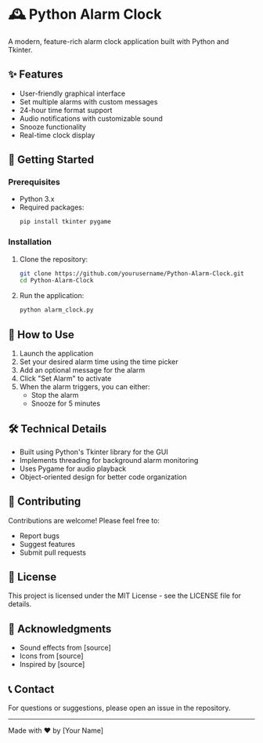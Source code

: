 # 🕰️ Python Alarm Clock

A modern, feature-rich alarm clock application built with Python and Tkinter.

## ✨ Features

- User-friendly graphical interface
- Set multiple alarms with custom messages
- 24-hour time format support
- Audio notifications with customizable sound
- Snooze functionality
- Real-time clock display

## 🚀 Getting Started

### Prerequisites

- Python 3.x
- Required packages:
  ```bash
  pip install tkinter pygame
  ```

### Installation

1. Clone the repository:
   ```bash
   git clone https://github.com/yourusername/Python-Alarm-Clock.git
   cd Python-Alarm-Clock
   ```

2. Run the application:
   ```bash
   python alarm_clock.py
   ```

## 🎯 How to Use

1. Launch the application
2. Set your desired alarm time using the time picker
3. Add an optional message for the alarm
4. Click "Set Alarm" to activate
5. When the alarm triggers, you can either:
   - Stop the alarm
   - Snooze for 5 minutes

## 🛠️ Technical Details

- Built using Python's Tkinter library for the GUI
- Implements threading for background alarm monitoring
- Uses Pygame for audio playback
- Object-oriented design for better code organization

## 🤝 Contributing

Contributions are welcome! Please feel free to:
- Report bugs
- Suggest features
- Submit pull requests

## 📝 License

This project is licensed under the MIT License - see the LICENSE file for details.

## 🙏 Acknowledgments

- Sound effects from [source]
- Icons from [source]
- Inspired by [source]

## 📞 Contact

For questions or suggestions, please open an issue in the repository.

---

Made with ❤️ by [Your Name]


